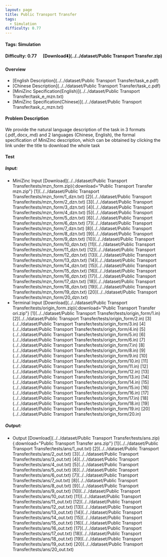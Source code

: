 ```yaml
---
layout: page
title: Public Transport Transfer
tags:
  - Simulation
difficulty: 0.77
---
```


#### Tags: Simulation
#### Difficulty: 0.77 &nbsp;&nbsp;&nbsp;&nbsp; [Download⬇️](../../dataset/Public Transport Transfer.zip)
#### Overview
- [English Description](../../dataset/Public Transport Transfer/task_e.pdf)
- [Chinese Description](../../dataset/Public Transport Transfer/task_c.pdf)
- [MiniZinc Specification(English)](../../dataset/Public Transport Transfer/task_e_mzn.txt)
- [MiniZinc Specification(Chinese)](../../dataset/Public Transport Transfer/task_c_mzn.txt)

#### Problem Description
We provide the natural language description of the task in 3 formats (.pdf,.docx,.md) and 2 languages (Chinese, English), the formal specification of MiniZinc description, which can be obtained by clicking the link under the title to download the whole task
#### Test
##### Input:
- MiniZinc Input [Download](../../dataset/Public Transport Transfer/tests/mzn_form.zip){:download="Public Transport Transfer mzn.zip"} [1](../../dataset/Public Transport Transfer/tests/mzn_form/1_dzn.txt) [2](../../dataset/Public Transport Transfer/tests/mzn_form/2_dzn.txt) [3](../../dataset/Public Transport Transfer/tests/mzn_form/3_dzn.txt) [4](../../dataset/Public Transport Transfer/tests/mzn_form/4_dzn.txt) [5](../../dataset/Public Transport Transfer/tests/mzn_form/5_dzn.txt) [6](../../dataset/Public Transport Transfer/tests/mzn_form/6_dzn.txt) [7](../../dataset/Public Transport Transfer/tests/mzn_form/7_dzn.txt) [8](../../dataset/Public Transport Transfer/tests/mzn_form/8_dzn.txt) [9](../../dataset/Public Transport Transfer/tests/mzn_form/9_dzn.txt) [10](../../dataset/Public Transport Transfer/tests/mzn_form/10_dzn.txt) [11](../../dataset/Public Transport Transfer/tests/mzn_form/11_dzn.txt) [12](../../dataset/Public Transport Transfer/tests/mzn_form/12_dzn.txt) [13](../../dataset/Public Transport Transfer/tests/mzn_form/13_dzn.txt) [14](../../dataset/Public Transport Transfer/tests/mzn_form/14_dzn.txt) [15](../../dataset/Public Transport Transfer/tests/mzn_form/15_dzn.txt) [16](../../dataset/Public Transport Transfer/tests/mzn_form/16_dzn.txt) [17](../../dataset/Public Transport Transfer/tests/mzn_form/17_dzn.txt) [18](../../dataset/Public Transport Transfer/tests/mzn_form/18_dzn.txt) [19](../../dataset/Public Transport Transfer/tests/mzn_form/19_dzn.txt) [20](../../dataset/Public Transport Transfer/tests/mzn_form/20_dzn.txt) 
- Terminal Input [Download](../../dataset/Public Transport Transfer/tests/origin_form.zip){:download="Public Transport Transfer ori.zip"} [1](../../dataset/Public Transport Transfer/tests/origin_form/1.in) [2](../../dataset/Public Transport Transfer/tests/origin_form/2.in) [3](../../dataset/Public Transport Transfer/tests/origin_form/3.in) [4](../../dataset/Public Transport Transfer/tests/origin_form/4.in) [5](../../dataset/Public Transport Transfer/tests/origin_form/5.in) [6](../../dataset/Public Transport Transfer/tests/origin_form/6.in) [7](../../dataset/Public Transport Transfer/tests/origin_form/7.in) [8](../../dataset/Public Transport Transfer/tests/origin_form/8.in) [9](../../dataset/Public Transport Transfer/tests/origin_form/9.in) [10](../../dataset/Public Transport Transfer/tests/origin_form/10.in) [11](../../dataset/Public Transport Transfer/tests/origin_form/11.in) [12](../../dataset/Public Transport Transfer/tests/origin_form/12.in) [13](../../dataset/Public Transport Transfer/tests/origin_form/13.in) [14](../../dataset/Public Transport Transfer/tests/origin_form/14.in) [15](../../dataset/Public Transport Transfer/tests/origin_form/15.in) [16](../../dataset/Public Transport Transfer/tests/origin_form/16.in) [17](../../dataset/Public Transport Transfer/tests/origin_form/17.in) [18](../../dataset/Public Transport Transfer/tests/origin_form/18.in) [19](../../dataset/Public Transport Transfer/tests/origin_form/19.in) [20](../../dataset/Public Transport Transfer/tests/origin_form/20.in) 

##### Output:
- Output [Download](../../dataset/Public Transport Transfer/tests/ans.zip){:download="Public Transport Transfer ans.zip"} [1](../../dataset/Public Transport Transfer/tests/ans/1_out.txt) [2](../../dataset/Public Transport Transfer/tests/ans/2_out.txt) [3](../../dataset/Public Transport Transfer/tests/ans/3_out.txt) [4](../../dataset/Public Transport Transfer/tests/ans/4_out.txt) [5](../../dataset/Public Transport Transfer/tests/ans/5_out.txt) [6](../../dataset/Public Transport Transfer/tests/ans/6_out.txt) [7](../../dataset/Public Transport Transfer/tests/ans/7_out.txt) [8](../../dataset/Public Transport Transfer/tests/ans/8_out.txt) [9](../../dataset/Public Transport Transfer/tests/ans/9_out.txt) [10](../../dataset/Public Transport Transfer/tests/ans/10_out.txt) [11](../../dataset/Public Transport Transfer/tests/ans/11_out.txt) [12](../../dataset/Public Transport Transfer/tests/ans/12_out.txt) [13](../../dataset/Public Transport Transfer/tests/ans/13_out.txt) [14](../../dataset/Public Transport Transfer/tests/ans/14_out.txt) [15](../../dataset/Public Transport Transfer/tests/ans/15_out.txt) [16](../../dataset/Public Transport Transfer/tests/ans/16_out.txt) [17](../../dataset/Public Transport Transfer/tests/ans/17_out.txt) [18](../../dataset/Public Transport Transfer/tests/ans/18_out.txt) [19](../../dataset/Public Transport Transfer/tests/ans/19_out.txt) [20](../../dataset/Public Transport Transfer/tests/ans/20_out.txt) 

